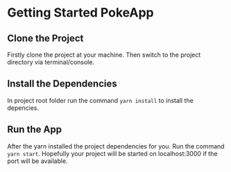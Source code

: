 # Getting Started PokeApp

## Clone the Project

Firstly clone the project at your machine. Then switch to the project directory via terminal/console.

## Install the Dependencies

In project root folder run the command `yarn install` to install the depencies.

## Run the App

After the yarn installed the project dependencies for you. Run the command `yarn start`. Hopefully your project will be started on localhost:3000 if the port will be available.

